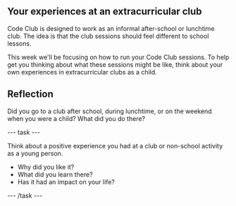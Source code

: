 
## Your experiences at an extracurricular club

Code Club is designed to work as an informal after-school or lunchtime club. The idea is that the club sessions should feel different to school lessons.

This week we'll be focusing on how to run your Code Club sessions. To help get you thinking about what these sessions might be like, think about your own experiences in extracurricular clubs as a child.

## Reflection
Did you go to a club after school, during lunchtime, or on the weekend when you were a child? What did you do there?

--- task ---

Think about a positive experience you had at a club or non-school activity as a young person.

+ Why did you like it?
+ What did you learn there?
+ Has it had an impact on your life? 

--- /task ---

